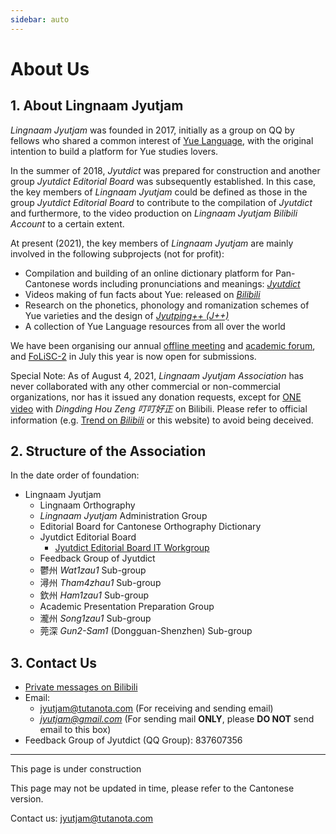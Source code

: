 ```yaml
---
sidebar: auto
---
```


# About Us
## 1. About Lingnaam Jyutjam

*Lingnaam Jyutjam* was founded in 2017, initially as a group on QQ by fellows who shared a common interest of [Yue Language](https://en.wikipedia.org/wiki/Yue_Chinese), with the original intention to build a platform for Yue studies lovers.

In the summer of 2018, *Jyutdict* was prepared for construction and another group *Jyutdict Editorial Board* was subsequently established. In this case, the key members of *Lingnaam Jyutjam* could be defined as those in the group *Jyutdict Editorial Board* to contribute to the compilation of *Jyutdict* and furthermore, to the video production on *Lingnaam Jyutjam Bilibili Account* to a certain extent.

At present (2021), the key members of *Lingnaam Jyutjam* are mainly involved in the following subprojects (not for profit):

- Compilation and building of an online dictionary platform for Pan-Cantonese words including pronunciations and meanings: *[Jyutdict](/en/jyutdict-android/)*
- Videos making of fun facts about Yue: released on *[Bilibili](https://space.bilibili.com/410568594)*
- Research on the phonetics, phonology and romanization schemes of Yue varieties and the design of *[Jyutping++ (J++)](/en/j++/)*
- A collection of Yue Language resources from all over the world

We have been organising our annual [offline meeting](/en/pan-cantonese-offline-meeting/) and [academic forum](/en/folisc/), and [FoLiSC-2](/en/folisc/#folisc-2-open-call-for-papers) in July this year is now open for submissions.

Special Note: As of August 4, 2021, *Lingnaam Jyutjam Association* has never collaborated with any other commercial or non-commercial organizations, nor has it issued any donation requests, except for [ONE video](https://www.bilibili.com/video/BV1ji4y1L7W6) with *Dingding Hou Zeng 叮叮好正* on Bilibili. Please refer to official information (e.g. [Trend on *Bilibili*](https://space.bilibili.com/410568594/dynamic) or this website) to avoid being deceived.

## 2. Structure of the Association

In the date order of foundation:

- Lingnaam Jyutjam
    - Lingnaam Orthography
    - *Lingnaam Jyutjam* Administration Group
    - Editorial Board for Cantonese Orthography Dictionary
    - Jyutdict Editorial Board
        - [Jyutdict Editorial Board IT Workgroup](https://github.com/JyutdictEB)
    - Feedback Group of Jyutdict
    - 鬱州 *Wat1zau1* Sub-group
    - 潯州 *Tham4zhau1* Sub-group
    - 欽州 *Ham1zau1* Sub-group
    - Academic Presentation Preparation Group
    - 瀧州 *Song1zau1* Sub-group
    - 莞深 *Gun2-Sam1* (Dongguan-Shenzhen) Sub-group

## 3. Contact Us

- [Private messages on Bilibili](https://space.bilibili.com/410568594)
- Email:
    - jyutjam@tutanota.com (For receiving and sending email)
    - *jyutjam@gmail.com* (For sending mail **ONLY**, please **DO NOT** send email to this box)
- Feedback Group of Jyutdict (QQ Group): 837607356

---

This page is under construction

This page may not be updated in time, please refer to the Cantonese version.

Contact us: jyutjam@tutanota.com
